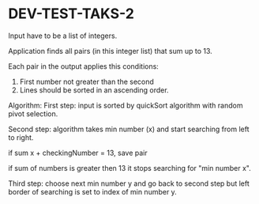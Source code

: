 # DEV-TEST-TAKS-2

Input have to be a list of integers. 

Application finds all pairs (in this integer list) that sum up to 13.
 
 Each pair in the output applies this conditions:
  1) First number not greater than the second 
  2) Lines should be sorted in an ascending order.

Algorithm: 
First step: input is sorted by quickSort algorithm with random pivot selection.

Second step: algorithm takes min number (x) and start searching from left to right.
 
if sum x + checkingNumber = 13, save pair
 
if sum of numbers is greater then 13 it stops searching for "min number x".

Third step: choose next min number y and go back to second step but left border of searching is set to index of min number y.
